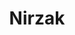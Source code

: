 ---
title: Nirzak
github: https://github.com/Nirzak
mode: dark
transition: 3s
archetype:
  - Little Bit of Everything
---